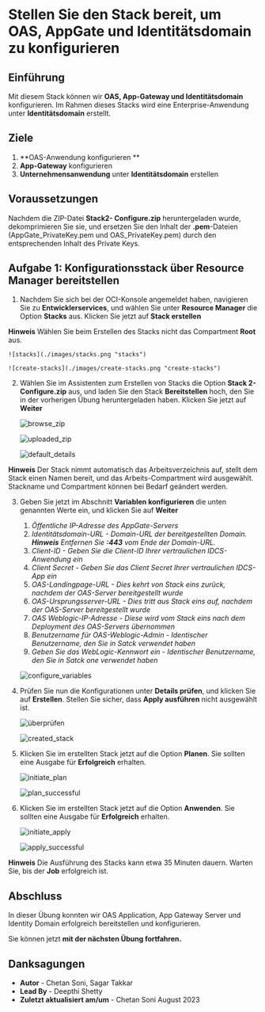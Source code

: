 # Stellen Sie den Stack bereit, um OAS, AppGate und Identitätsdomain zu konfigurieren

## Einführung

Mit diesem Stack können wir **OAS, App-Gateway und Identitätsdomain** konfigurieren. Im Rahmen dieses Stacks wird eine Enterprise-Anwendung unter **Identitätsdomain** erstellt.

## Ziele

1.  \*\*OAS-Anwendung konfigurieren \*\*
2.  **App-Gateway** konfigurieren
3.  **Unternehmensanwendung** unter **Identitätsdomain** erstellen

## Voraussetzungen

Nachdem die ZIP-Datei **Stack2- Configure.zip** heruntergeladen wurde, dekomprimieren Sie sie, und ersetzen Sie den Inhalt der **.pem**\-Dateien (AppGate\_PrivateKey.pem und OAS\_PrivateKey.pem) durch den entsprechenden Inhalt des Private Keys.

## Aufgabe 1: Konfigurationsstack über Resource Manager bereitstellen

1.  Nachdem Sie sich bei der OCI-Konsole angemeldet haben, navigieren Sie zu **Entwicklerservices**, und wählen Sie unter **Resource Manager** die Option **Stacks** aus. Klicken Sie jetzt auf **Stack erstellen**

**Hinweis** Wählen Sie beim Erstellen des Stacks nicht das Compartment **Root** aus.

    ![stacks](./images/stacks.png "stacks")
    
    ![create-stacks](./images/create-stacks.png "create-stacks")
    

2.  Wählen Sie im Assistenten zum Erstellen von Stacks die Option **Stack 2- Configure.zip** aus, und laden Sie den Stack **Bereitstellen** hoch, den Sie in der vorherigen Übung heruntergeladen haben. Klicken Sie jetzt auf **Weiter**
    
    ![browse_zip ](./images/browse_zip.jpg "browse_zip")
    
    ![uploaded_zip](./images/uploaded_zip.jpg "uploaded_zip")
    
    ![default_details](./images/default_details.jpg "default_details")
    

**Hinweis** Der Stack nimmt automatisch das Arbeitsverzeichnis auf, stellt dem Stack einen Namen bereit, und das Arbeits-Compartment wird ausgewählt. Stackname und Compartment können bei Bedarf geändert werden.

3.  Geben Sie jetzt im Abschnitt **Variablen konfigurieren** die unten genannten Werte ein, und klicken Sie auf **Weiter**
    
    1.  _Öffentliche IP-Adresse des AppGate-Servers_
    2.  _Identitätsdomain-URL - Domain-URL der bereitgestellten Domain. **Hinweis** Entfernen Sie **:443** vom Ende der Domain-URL._
    3.  _Client-ID - Geben Sie die Client-ID Ihrer vertraulichen IDCS-Anwendung ein_
    4.  _Client Secret - Geben Sie das Client Secret Ihrer vertraulichen IDCS-App ein_
    5.  _OAS-Landingpage-URL - Dies kehrt von Stack eins zurück, nachdem der OAS-Server bereitgestellt wurde_
    6.  _OAS-Ursprungsserver-URL - Dies tritt aus Stack eins auf, nachdem der OAS-Server bereitgestellt wurde_
    7.  _OAS Weblogic-IP-Adresse - Diese wird vom Stack eins nach dem Deployment des OAS-Servers übernommen_
    8.  _Benutzername für OAS-Weblogic-Admin - Identischer Benutzername, den Sie in Satck verwendet haben_
    9.  _Geben Sie das WebLogic-Kennwort ein - Identischer Benutzername, den Sie in Satck one verwendet haben_
    
    ![configure_variables](./images/configure_variables.png "configure_variables")
    
4.  Prüfen Sie nun die Konfigurationen unter **Details prüfen**, und klicken Sie auf **Erstellen**. Stellen Sie sicher, dass **Apply ausführen** nicht ausgewählt ist.
    
    ![überprüfen](./images/review.png "überprüfen")
    
    ![created_stack](./images/created_stack.png "created_stack")
    
5.  Klicken Sie im erstellten Stack jetzt auf die Option **Planen**. Sie sollten eine Ausgabe für **Erfolgreich** erhalten.
    
    ![initiate_plan](./images/initiate_plan.png "initiate_plan")
    
    ![plan_successful](./images/plan_successful.png "plan_successful")
    
6.  Klicken Sie im erstellten Stack jetzt auf die Option **Anwenden**. Sie sollten eine Ausgabe für **Erfolgreich** erhalten.
    
    ![initiate_apply](./images/initiate_apply.png "initiate_apply")
    
    ![apply_successful](./images/apply_successful.png "apply_successful")
    

**Hinweis** Die Ausführung des Stacks kann etwa 35 Minuten dauern. Warten Sie, bis der **Job** erfolgreich ist.

## Abschluss

In dieser Übung konnten wir OAS Application, App Gateway Server und Identity Domain erfolgreich bereitstellen und konfigurieren.

Sie können jetzt **mit der nächsten Übung fortfahren.**

## Danksagungen

*   **Autor** - Chetan Soni, Sagar Takkar
*   **Lead By** - Deepthi Shetty
*   **Zuletzt aktualisiert am/um** - Chetan Soni August 2023